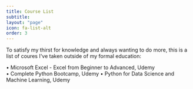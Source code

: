```yaml
---
title: Course List
subtitle: 
layout: "page"
icon: fa-list-alt
order: 3
---
```


To satisfy my thirst for knowledge and always wanting to do more, this is a list of coures I've taken outside of my formal education:

• Microsoft Excel - Excel from Beginner to Advanced, Udemy                                                                   
• Complete Python Bootcamp, Udemy
• Python for Data Science and Machine Learning, Udemy

